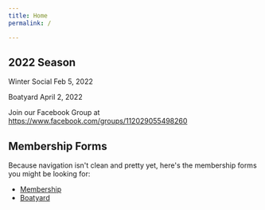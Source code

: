 ```yaml
---
title: Home
permalink: /

---
```

## 2022 Season 
Winter Social Feb 5, 2022

Boatyard April 2, 2022

Join our Facebook Group at https://www.facebook.com/groups/112029055498260 

## Membership Forms
Because navigation isn't clean and pretty yet, here's the membership forms you might be looking for:
- [Membership](/assets/misc-files/CCSA-Membership-2021.pdf)
- [Boatyard](/assets/misc-files/CCSA-Boatyard-2021.pdf)










